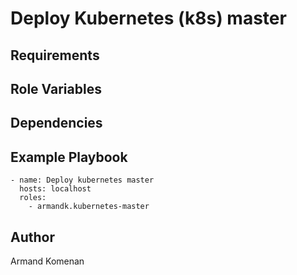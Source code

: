 Deploy Kubernetes (k8s) master
==============================


Requirements
------------


Role Variables
--------------


Dependencies
------------


Example Playbook
----------------

```
- name: Deploy kubernetes master
  hosts: localhost
  roles:
    - armandk.kubernetes-master
```


Author
-------
Armand Komenan